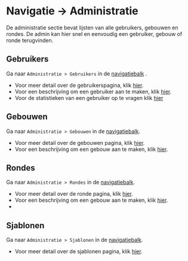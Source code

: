 # Navigatie -> Administratie
De administratie sectie bevat lijsten van alle gebruikers, gebouwen en rondes. De admin kan
hier snel en eenvoudig een gebruiker, gebouw of ronde terugvinden.

## Gebruikers
Ga naar `Administratie > Gebruikers` in de [navigatiebalk](../../navbar.md#superstudent-syndicus-admin) .
- Voor meer detail over de gebruikerspagina, klik [hier](../../pages/administration/gebruikers.md).
- Voor een beschrijving om een gebruiker aan te maken, klik [hier](../../pages/administration/gebruikers.md#3-nieuwe-gebruiker-aanmaken).
- Voor de statistieken van een gebruiker op te vragen klik [hier](../../pages/administration/gebruikers.md#2-klikken-op-een-rij)

## Gebouwen
Ga naar `Administratie > Gebouwen` in de [navigatiebalk](../../navbar.md#superstudent-syndicus-admin).
- Voor meer detail over de gebouwen pagina, klik [hier](../../pages/administration/gebouwen.md).
- Voor een beschrijving om een gebouw aan te maken, klik [hier](../../pages/administration/gebouwen.md).

## Rondes
Ga naar `Administratie > Rondes` in de [navigatiebalk](../../navbar.md#superstudent-syndicus-admin).
- Voor meer detail over de ronde pagina, klik [hier](../../pages/administration/rondes.md).
- Voor een beschrijving om een gebouw aan te maken, klik [hier](../../pages/administration/rondes.md).
-
## Sjablonen
Ga naar `Administratie > Sjablonen` in de [navigatiebalk](../../navbar.md#superstudent-syndicus-admin).
- Voor meer detail over de sjablonen pagina, klik [hier](../../pages/administration/email-sjablonen.md).
